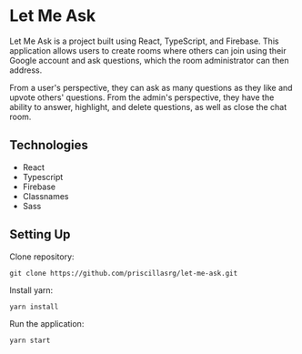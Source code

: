 # Let Me Ask

Let Me Ask is a project built using React, TypeScript, and Firebase. This application allows users to create rooms where others can join using their Google account and ask questions, which the room administrator can then address.

From a user's perspective, they can ask as many questions as they like and upvote others' questions. From the admin's perspective, they have the ability to answer, highlight, and delete questions, as well as close the chat room.

 ## **Technologies**
- React
- Typescript
- Firebase
- Classnames
- Sass

## **Setting Up**
Clone repository:
```
git clone https://github.com/priscillasrg/let-me-ask.git
```   
Install yarn:
```
yarn install
```
Run the application:
```
yarn start
```
 
